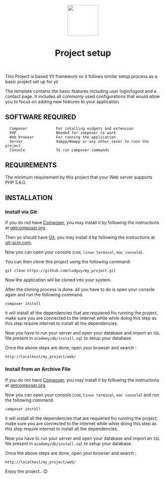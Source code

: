 <p align="center">
    <a href="https://github.com/yiisoft" target="_blank">
        <img src="https://avatars.githubusercontent.com/u/52915370?s=96&v=4" height="100px">
    </a>
    <h1 align="center">Project setup</h1>
    <br>
</p>

This Project is based YII framework so it follows similar setup process as a basic project set up for yii

The template contains the basic features including user login/logout and a contact page.
It includes all commonly used configurations that would allow you to focus on adding new
features to your application.


SOFTWARE REQUIRED
-------------------

      Composer             For intalling widgets and extension
      PHP                  Needed for composer to work
      Web browser          For running the application
      Server               Xampp/Wampp or any other sever to runn the project
      Console              To run composer commands



REQUIREMENTS
------------

The minimum requirement by this project that your Web server supports PHP 5.6.0.


INSTALLATION
------------

### Install via Git

If you do not have [Composer](http://getcomposer.org/), you may install it by following the instructions
at [getcomposer.org](http://getcomposer.org/doc/00-intro.md#installation-nix).

Then yo should have [Git](https://git-scm.com/), you may install it by following the instructions
at [git-scm.com](https://git-scm.com/downloads).

Now you can open your console (`cmd`, `linux terminal`, `mac console`).

You can then clone this project using the following command:

~~~
git clone https://github.com/codguy/my_project.git
~~~

Now the application will be cloned into your system.

After the cloning process is done. all you have to do is open your console again and run the following command.

~~~
composer install
~~~

it will install all the dependencies that are requiered fro running the project, make sure you are connected to the internet while while doing this step as this step require internet to install all the dependencies.

Now you have to run your server and open your database and import an `SQL` file present in `academy/db/install.sql` to setup your database.

Once the above steps are done, open your browser and search :

~~~
http://localhost/my_project/web/
~~~


### Install from an Archive File

If you do not have [Composer](http://getcomposer.org/), you may install it by following the instructions
at [getcomposer.org](http://getcomposer.org/doc/00-intro.md#installation-nix).

Now you can open your console (`cmd`, `linux terminal`, `mac console`) and run the following command.

~~~
composer install
~~~

it will install all the dependencies that are requiered fro running the project, make sure you are connected to the internet while while doing this step as this step require internet to install all the dependencies.

Now you have to run your server and open your database and import an `SQL` file present in `academy/db/install.sql` to setup your database.

Once the above steps are done, open your browser and search :

~~~
http://localhost/my_project/web/
~~~

Enjoy the project.. 😊
